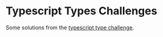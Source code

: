 # Typescript Types Challenges

Some solutions from the [typescript type challenge](https://github.com/type-challenges/type-challenges).